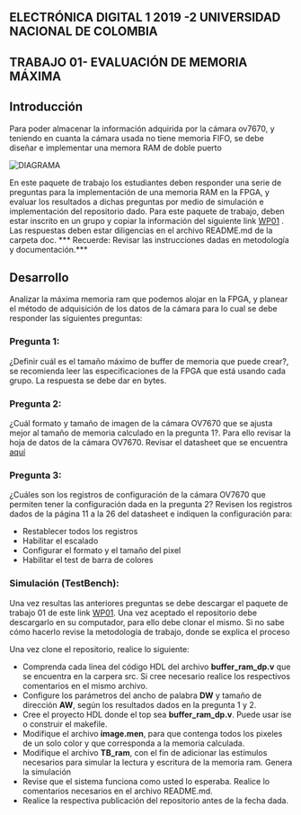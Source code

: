 ##  ELECTRÓNICA DIGITAL 1 2019 -2 UNIVERSIDAD NACIONAL DE COLOMBIA 
## TRABAJO 01- EVALUACIÓN DE MEMORIA  MÁXIMA 


## Introducción 
Para poder almacenar la información adquirida por la cámara ov7670, y teniendo en cuanta la cámara  usada no tiene memoria FIFO, se debe diseñar e implementar una memora RAM  de doble puerto 

![DIAGRAMA](./figs/cajaramdp.png)

En este paquete  de trabajo los estudiantes deben  responder una serie de preguntas para la implementación de una memoria RAM en la FPGA, y evaluar los  resultados a dichas preguntas por medio de  simulación e implementación del repositorio  dado. 
Para este paquete de trabajo, deben   estar inscrito en un grupo y copiar la información del siguiente link  [WP01](https://classroom.github.com/g/Ra4G34mi) .
Las respuestas deben estar diligencias en el archivo README.md de la carpeta doc. 
*** Recuerde: Revisar  las instrucciones dadas en metodología y documentación.***



## Desarrollo
Analizar la máxima memoria ram que podemos alojar en la FPGA,  y planear el método de adquisición de los datos de la cámara  para lo cual se debe responder las siguientes preguntas:

### Pregunta 1:
¿Definir cuál es el tamaño máximo de buffer de memoria que puede crear?, se recomienda leer las especificaciones de la FPGA que está usando cada grupo. La respuesta se debe dar en bytes.

### Pregunta 2:
¿Cuál formato  y tamaño de imagen de la cámara OV7670  que se ajusta mejor al tamaño de memoria calculado en la pregunta 1?. Para ello revisar la hoja de datos de la cámara OV7670. Revisar el datasheet que se encuentra [aquí](https://github.com/unal-edigital1-2019-2/work1-ram/blob/master/docs/datasheet/OV7670_2006.pdf)

### Pregunta 3:
¿Cuáles son los registros de configuración de la cámara OV7670 que permiten tener la configuración dada en la pregunta 2? Revisen los registros dados de la página 11 a la 26 del datasheet e indiquen la configuración para:

* Restablecer todos los registros
* Habilitar el escalado
* Configurar el formato y el tamaño del pixel
* Habilitar el test de barra de colores

### Simulación (TestBench):

Una vez resultas las anteriores preguntas se  debe descargar el paquete de trabajo 01 de este link  [WP01](https://classroom.github.com/g/Ra4G34mi).
Una vez aceptado el repositorio debe descargarlo en su computador, para ello debe  clonar el mismo. Si no sabe cómo hacerlo  revise la metodología de trabajo, donde se explica el proceso

Una vez clone el repositorio, realice lo siguiente:

* Comprenda cada línea del código HDL del archivo **buffer_ram_dp.v** que se encuentra en la carpera src. Si cree necesario realice los respectivos comentarios  en el mismo archivo.
* Configure los parámetros del ancho de palabra **DW**  y tamaño de dirección **AW**, según los resultados dados en la pregunta 1 y 2.
* Cree el proyecto HDL  donde el top sea **buffer_ram_dp.v**. Puede usar ise o construir el makefile. 
* Modifique el archivo **image.men**, para que contenga todos los pixeles de un solo color  y que corresponda a la memoria calculada.
* Modifique el archivo **TB_ram**, con el fin de adicionar las estímulos necesarios para simular la lectura y escritura de la memoria ram. Genera la simulación 
* Revise que el sistema funciona como usted lo esperaba. Realice lo comentarios necesarios  en el archivo README.md. 
* Realice la respectiva publicación del repositorio antes de la fecha dada. 







